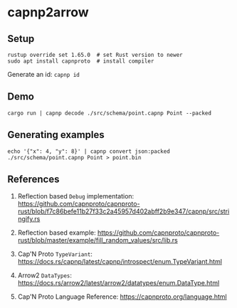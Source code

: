 # capnp2arrow

## Setup

```
rustup override set 1.65.0  # set Rust version to newer
sudo apt install capnproto  # install compiler
```

Generate an id: `capnp id`

## Demo

```
cargo run | capnp decode ./src/schema/point.capnp Point --packed
```

## Generating examples

```
echo '{"x": 4, "y": 8}' | capnp convert json:packed ./src/schema/point.capnp Point > point.bin
```

## References

1. Reflection based `Debug` implementation: https://github.com/capnproto/capnproto-rust/blob/f7c86befe11b27f33c2a45957d402abff2b9e347/capnp/src/stringify.rs

2. Reflection based example: https://github.com/capnproto/capnproto-rust/blob/master/example/fill_random_values/src/lib.rs

3. Cap'N Proto `TypeVariant`: https://docs.rs/capnp/latest/capnp/introspect/enum.TypeVariant.html

4. Arrow2 `DataTypes`: https://docs.rs/arrow2/latest/arrow2/datatypes/enum.DataType.html

5. Cap'N Proto Language Reference: https://capnproto.org/language.html
